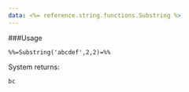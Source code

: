```yaml
---
data: <%= reference.string.functions.Substring %>
---
```

###Usage
```
%%=Substring('abcdef',2,2)=%%
```
System returns:
```
bc
```
